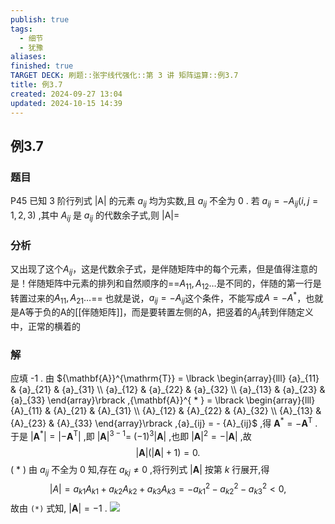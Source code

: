 ```yaml
---
publish: true
tags:
  - 细节
  - 犹豫
aliases: 
finished: true
TARGET DECK: 刷题::张宇线代强化::第 3 讲 矩阵运算::例3.7
title: 例3.7
created: 2024-09-27 13:04
updated: 2024-10-15 14:39
---
```


## 例3.7
### 题目
P45 已知 3 阶行列式 $| \mathrm{A}|$ 的元素 ${a}_{ij}$ 均为实数,且 ${a}_{ij}$ 不全为 0 . 若 ${a}_{ij} = - {A}_{ij}( {i, j = 1,2,3})$ ,其中 ${A}_{ij}$ 是 ${a}_{ij}$ 的代数余子式,则 $| \mathrm{A}| =$
### 分析
又出现了这个$A_{ij}$，这是代数余子式，是伴随矩阵中的每个元素，但是值得注意的是！伴随矩阵中元素的排列和自然顺序的==$A_{11},A_{12}\dots$是不同的，伴随的第一行是转置过来的$A_{11},A_{21}\dots$==
也就是说，$a_{ij}=-A_{ij}$这个条件，不能写成$A=-A^{*}$，也就是A等于负的A的[[伴随矩阵]]，而是要转置左侧的A，把竖着的$A_{ij}$转到伴随定义中，正常的横着的
### 解
应填 -1 .
由 ${\mathbf{A}}^{\mathrm{T}} = \lbrack \begin{array}{lll} {a}_{11} & {a}_{21} & {a}_{31} \\ {a}_{12} & {a}_{22} & {a}_{32} \\ {a}_{13} & {a}_{23} & {a}_{33} \end{array}\rbrack ,{\mathbf{A}}^{ * } = \lbrack \begin{array}{lll} {A}_{11} & {A}_{21} & {A}_{31} \\ {A}_{12} & {A}_{22} & {A}_{32} \\ {A}_{13} & {A}_{23} & {A}_{33} \end{array}\rbrack ,{a}_{ij} = - {A}_{ij}$ ,得 ${\mathbf{A}}^{ * } = - {\mathbf{A}}^{\mathrm{T}}$ . 
于是 $| {\mathbf{A}}^{ * }| = | {-{\mathbf{A}}^{\mathrm{T}}}|$ ,即 ${| \mathbf{A}| }^{3 - 1} =$ ${( -1) }^{3}| \mathbf{A}|$ ,也即 ${| \mathbf{A}| }^{2} = - | \mathbf{A}|$ ,故
$$
| \mathbf{A}| ( {| \mathbf{A}| + 1}) = 0.
$$
( * )
由 ${a}_{ij}$ 不全为 0 知,存在 ${a}_{kj} \neq 0$ ,将行列式 $| \mathbf{A}|$ 按第 $k$ 行展开,得
$$
| A| = {a}_{k1}{A}_{k1} + {a}_{k2}{A}_{k2} + {a}_{k3}{A}_{k3} = - {a}_{k1}^{2} - {a}_{k2}^{2} - {a}_{k3}^{2} < 0,
$$
故由 `(*)` 式知, $| \mathbf{A}| = - 1$ .
![](https://img.hwenyi.tech/202410152238392.webp)

